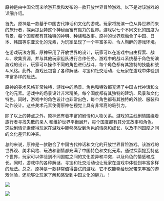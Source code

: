 原神是由中国公司米哈游开发和发布的一款开放世界冒险游戏。以下是对该游戏的详细介绍。

首先，原神是一款基于中国古代神话和文化的游戏。玩家将扮演一位从异世界而来的旅行者，探索提瓦特这个神秘而富有魔力的世界。游戏以七个不同文化的国度为背景，每个国度都有其独特的神明、种族和故事。原神的世界观融合了中国、日本、韩国等东亚文化的元素，为玩家呈现了一个丰富多彩、令人陶醉的游戏环境。

在游戏玩法方面，原神采用了开放世界的设计，玩家可以在游戏中自由探索、战斗、收集资源，并与其他玩家组队进行合作任务。游戏中的战斗系统基于角色扮演游戏的设计，玩家可以操作不同的角色进行战斗，每个角色都有其独特的技能和战斗风格。此外，游戏还包含了各种解谜、寻宝和社交活动，让玩家在游戏中体验到丰富多样的玩法。

原神的美术风格非常独特，游戏中的场景、角色和特效都充满了中国古代神话和文化的元素。游戏中的场景设计非常精美，每个国度都有其独特的建筑、风景和文化特色。同时，游戏中的角色设计也非常出色，每个角色都有其独特的外貌、服装和动作设计。这些美术元素使得原神在视觉上具有非常高的吸引力。

除了以上的特点之外，原神还有着丰富的剧情和人物关系。游戏的主线剧情围绕着旅行者寻找失散的亲人 和维护世界平衡展开，每个国度都有其分支故事和角色。这些剧情元素使得玩家在游戏中能够感受到角色的情感和成长，以及不同国度之间的文化差异和冲突。

总的来说，原神是一款融合了中国古代神话和文化的开放世界冒险游戏。该游戏的世界观、美术风格、玩法和剧情都充满了中国特色和文化元素。通过探索提瓦特这个世界，玩家可以体验到不同国度之间的文化差异和冲突，以及角色的情感和成长。同时，游戏中的各种解谜、寻宝和社交活动也让玩家在游戏中体验到丰富多样的玩法。总之，原神是一款非常值得尝试的游戏，它不仅能够给玩家带来丰富的游戏体验，还能够让玩家了解和感受到中国文化的魅力。!

![](https://img3.donews.com/uploads/img3/img_pic_1593932422_21.jpg)

![](https://ol.3dmgame.com/uploads/images/xiaz/2021/0712/1626059389499.jpg)
